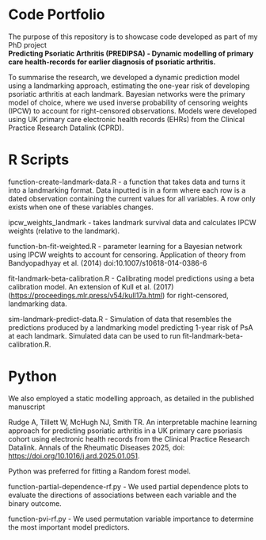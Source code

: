 # Code Portfolio
The purpose of this repository is to showcase code developed as part of my PhD project   
**Predicting Psoriatic Arthritis (PREDIPSA) - Dynamic modelling of primary care health-records for earlier diagnosis of psoriatic arthritis.** 

To summarise the research, we developed a dynamic prediction model using a landmarking approach, estimating the one-year risk of developing psoriatic arthritis at each landmark. Bayesian networks were the primary model of choice, where we used inverse probability of censoring weights (IPCW) to account for right-censored observations. Models were developed using UK primary care electronic health records (EHRs) from the Clinical Practice Research Datalink (CPRD).  
  
# R Scripts
function-create-landmark-data.R - a function that takes data and turns it into a landmarking format. Data inputted is in a form where each row is a dated observation containing the current values for all variables. A row only exists when one of these variables changes.  

ipcw_weights_landmark - takes landmark survival data and calculates IPCW weights (relative to the landmark).  

function-bn-fit-weighted.R - parameter learning for a Bayesian network using IPCW weights to account for censoring. Application of theory from Bandyopadhyay et al. (2014) doi:10.1007/s10618-014-0386-6   

fit-landmark-beta-calibration.R - Calibrating model predictions using a beta calibration model. An extension of Kull et al. (2017) (https://proceedings.mlr.press/v54/kull17a.html) for right-censored, landmarking data.  
  
sim-landmark-predict-data.R - Simulation of data that resembles the predictions produced by a landmarking model predicting 1-year risk of PsA at each landmark. Simulated data can be used to run fit-landmark-beta-calibration.R.

# Python
We also employed a static modelling approach, as detailed in the published manuscript

Rudge A, Tillett W, McHugh NJ, Smith TR. An interpretable machine learning approach for predicting psoriatic arthritis in a UK primary care psoriasis cohort using electronic health records from the Clinical Practice Research Datalink. Annals of the Rheumatic Diseases 2025, doi: https://doi.org/10.1016/j.ard.2025.01.051.

Python was preferred for fitting a Random forest model. 

function-partial-dependence-rf.py - We used partial dependence plots to evaluate the directions of associations between each variable and the binary outcome.

function-pvi-rf.py - We used permutation variable importance to determine the most important model predictors.
